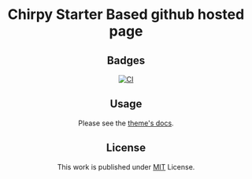 <div align="center">

# Chirpy Starter Based github hosted page

## Badges
[![CI](https://github.com/rain-it/rain-it.github.io/actions/workflows/ci.yml/badge.svg)](https://github.com/rain-it/rain-it.github.io/actions/workflows/ci.yml)


## Usage

Please see the [theme's docs](https://github.com/cotes2020/jekyll-theme-chirpy#documentation).

## License

This work is published under [MIT][mit] License.

[gem]: https://rubygems.org/gems/jekyll-theme-chirpy
[chirpy]: https://github.com/cotes2020/jekyll-theme-chirpy/
[use-template]: https://github.com/cotes2020/chirpy-starter/generate
[CD]: https://en.wikipedia.org/wiki/Continuous_deployment
[mit]: https://github.com/cotes2020/chirpy-starter/blob/master/LICENSE
